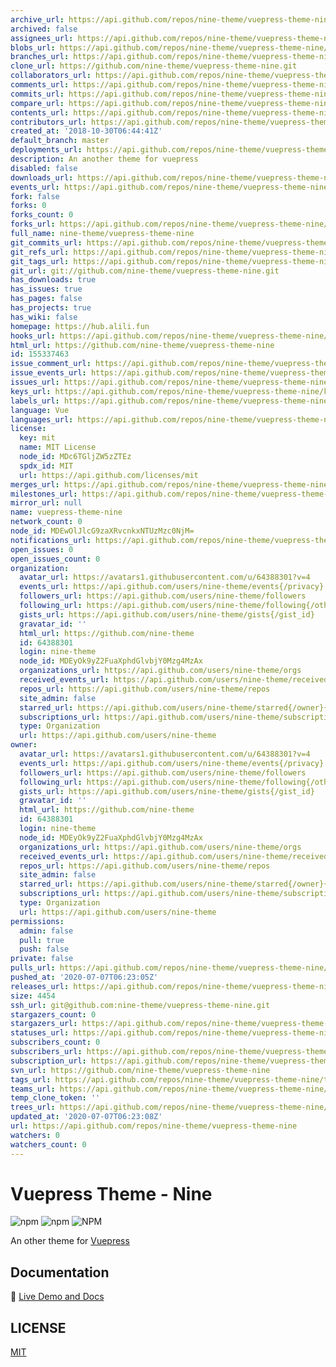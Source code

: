 ```yaml
---
archive_url: https://api.github.com/repos/nine-theme/vuepress-theme-nine/{archive_format}{/ref}
archived: false
assignees_url: https://api.github.com/repos/nine-theme/vuepress-theme-nine/assignees{/user}
blobs_url: https://api.github.com/repos/nine-theme/vuepress-theme-nine/git/blobs{/sha}
branches_url: https://api.github.com/repos/nine-theme/vuepress-theme-nine/branches{/branch}
clone_url: https://github.com/nine-theme/vuepress-theme-nine.git
collaborators_url: https://api.github.com/repos/nine-theme/vuepress-theme-nine/collaborators{/collaborator}
comments_url: https://api.github.com/repos/nine-theme/vuepress-theme-nine/comments{/number}
commits_url: https://api.github.com/repos/nine-theme/vuepress-theme-nine/commits{/sha}
compare_url: https://api.github.com/repos/nine-theme/vuepress-theme-nine/compare/{base}...{head}
contents_url: https://api.github.com/repos/nine-theme/vuepress-theme-nine/contents/{+path}
contributors_url: https://api.github.com/repos/nine-theme/vuepress-theme-nine/contributors
created_at: '2018-10-30T06:44:41Z'
default_branch: master
deployments_url: https://api.github.com/repos/nine-theme/vuepress-theme-nine/deployments
description: An another theme for vuepress
disabled: false
downloads_url: https://api.github.com/repos/nine-theme/vuepress-theme-nine/downloads
events_url: https://api.github.com/repos/nine-theme/vuepress-theme-nine/events
fork: false
forks: 0
forks_count: 0
forks_url: https://api.github.com/repos/nine-theme/vuepress-theme-nine/forks
full_name: nine-theme/vuepress-theme-nine
git_commits_url: https://api.github.com/repos/nine-theme/vuepress-theme-nine/git/commits{/sha}
git_refs_url: https://api.github.com/repos/nine-theme/vuepress-theme-nine/git/refs{/sha}
git_tags_url: https://api.github.com/repos/nine-theme/vuepress-theme-nine/git/tags{/sha}
git_url: git://github.com/nine-theme/vuepress-theme-nine.git
has_downloads: true
has_issues: true
has_pages: false
has_projects: true
has_wiki: false
homepage: https://hub.alili.fun
hooks_url: https://api.github.com/repos/nine-theme/vuepress-theme-nine/hooks
html_url: https://github.com/nine-theme/vuepress-theme-nine
id: 155337463
issue_comment_url: https://api.github.com/repos/nine-theme/vuepress-theme-nine/issues/comments{/number}
issue_events_url: https://api.github.com/repos/nine-theme/vuepress-theme-nine/issues/events{/number}
issues_url: https://api.github.com/repos/nine-theme/vuepress-theme-nine/issues{/number}
keys_url: https://api.github.com/repos/nine-theme/vuepress-theme-nine/keys{/key_id}
labels_url: https://api.github.com/repos/nine-theme/vuepress-theme-nine/labels{/name}
language: Vue
languages_url: https://api.github.com/repos/nine-theme/vuepress-theme-nine/languages
license:
  key: mit
  name: MIT License
  node_id: MDc6TGljZW5zZTEz
  spdx_id: MIT
  url: https://api.github.com/licenses/mit
merges_url: https://api.github.com/repos/nine-theme/vuepress-theme-nine/merges
milestones_url: https://api.github.com/repos/nine-theme/vuepress-theme-nine/milestones{/number}
mirror_url: null
name: vuepress-theme-nine
network_count: 0
node_id: MDEwOlJlcG9zaXRvcnkxNTUzMzc0NjM=
notifications_url: https://api.github.com/repos/nine-theme/vuepress-theme-nine/notifications{?since,all,participating}
open_issues: 0
open_issues_count: 0
organization:
  avatar_url: https://avatars1.githubusercontent.com/u/64388301?v=4
  events_url: https://api.github.com/users/nine-theme/events{/privacy}
  followers_url: https://api.github.com/users/nine-theme/followers
  following_url: https://api.github.com/users/nine-theme/following{/other_user}
  gists_url: https://api.github.com/users/nine-theme/gists{/gist_id}
  gravatar_id: ''
  html_url: https://github.com/nine-theme
  id: 64388301
  login: nine-theme
  node_id: MDEyOk9yZ2FuaXphdGlvbjY0Mzg4MzAx
  organizations_url: https://api.github.com/users/nine-theme/orgs
  received_events_url: https://api.github.com/users/nine-theme/received_events
  repos_url: https://api.github.com/users/nine-theme/repos
  site_admin: false
  starred_url: https://api.github.com/users/nine-theme/starred{/owner}{/repo}
  subscriptions_url: https://api.github.com/users/nine-theme/subscriptions
  type: Organization
  url: https://api.github.com/users/nine-theme
owner:
  avatar_url: https://avatars1.githubusercontent.com/u/64388301?v=4
  events_url: https://api.github.com/users/nine-theme/events{/privacy}
  followers_url: https://api.github.com/users/nine-theme/followers
  following_url: https://api.github.com/users/nine-theme/following{/other_user}
  gists_url: https://api.github.com/users/nine-theme/gists{/gist_id}
  gravatar_id: ''
  html_url: https://github.com/nine-theme
  id: 64388301
  login: nine-theme
  node_id: MDEyOk9yZ2FuaXphdGlvbjY0Mzg4MzAx
  organizations_url: https://api.github.com/users/nine-theme/orgs
  received_events_url: https://api.github.com/users/nine-theme/received_events
  repos_url: https://api.github.com/users/nine-theme/repos
  site_admin: false
  starred_url: https://api.github.com/users/nine-theme/starred{/owner}{/repo}
  subscriptions_url: https://api.github.com/users/nine-theme/subscriptions
  type: Organization
  url: https://api.github.com/users/nine-theme
permissions:
  admin: false
  pull: true
  push: false
private: false
pulls_url: https://api.github.com/repos/nine-theme/vuepress-theme-nine/pulls{/number}
pushed_at: '2020-07-07T06:23:05Z'
releases_url: https://api.github.com/repos/nine-theme/vuepress-theme-nine/releases{/id}
size: 4454
ssh_url: git@github.com:nine-theme/vuepress-theme-nine.git
stargazers_count: 0
stargazers_url: https://api.github.com/repos/nine-theme/vuepress-theme-nine/stargazers
statuses_url: https://api.github.com/repos/nine-theme/vuepress-theme-nine/statuses/{sha}
subscribers_count: 0
subscribers_url: https://api.github.com/repos/nine-theme/vuepress-theme-nine/subscribers
subscription_url: https://api.github.com/repos/nine-theme/vuepress-theme-nine/subscription
svn_url: https://github.com/nine-theme/vuepress-theme-nine
tags_url: https://api.github.com/repos/nine-theme/vuepress-theme-nine/tags
teams_url: https://api.github.com/repos/nine-theme/vuepress-theme-nine/teams
temp_clone_token: ''
trees_url: https://api.github.com/repos/nine-theme/vuepress-theme-nine/git/trees{/sha}
updated_at: '2020-07-07T06:23:08Z'
url: https://api.github.com/repos/nine-theme/vuepress-theme-nine
watchers: 0
watchers_count: 0
---
```


# Vuepress Theme - Nine

![npm](https://img.shields.io/npm/v/@nines/vuepress-theme-nine)
![npm](https://img.shields.io/npm/dt/@nines/vuepress-theme-nine?label=npm)
![NPM](https://img.shields.io/npm/l/@nines/vuepress-theme-nine)

An other theme for [Vuepress](https://vuepress.vuejs.org)

## Documentation

:book: [Live Demo and Docs](https://hub.alili.fun/vuepress-theme-nine)

## LICENSE

[MIT](https://github.com/NineSwordsMonster/vuepress-theme-nine/blob/master/LICENSE)


